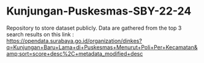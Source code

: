 # Kunjungan-Puskesmas-SBY-22-24
Repository to store dataset publicly. Data are gathered from the top 3 search results on this link : https://opendata.surabaya.go.id/organization/dinkes?q=Kunjungan+Baru+Lama+di+Puskesmas+Menurut+Poli+Per+Kecamatan&amp;sort=score+desc%2C+metadata_modified+desc
